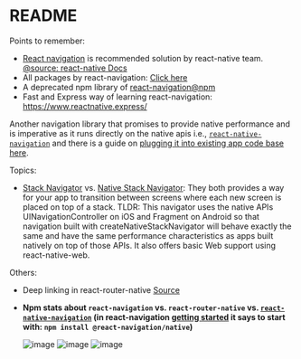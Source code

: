 # README

Points to remember:
- [React navigation](https://github.com/react-navigation/react-navigation) is recommended solution by react-native team. [@source: react-native Docs](https://reactnative.dev/docs/navigation)
- All packages by react-navigation: [Click here](https://github.com/react-navigation/react-navigation/tree/main/packages)
- A deprecated npm library of [react-navigation@npm](https://www.npmjs.com/package/react-navigation)
- Fast and Express way of learning react-navigation: https://www.reactnative.express/

Another navigation library that promises to provide native performance and is imperative as it runs directly on the native apis i.e., [`react-native-navigation`](https://github.com/wix/react-native-navigation) and there is a guide on [plugging it into existing app code base here](https://wix.github.io/react-native-navigation/docs/installing/#installing-with-npx-rnn-link).

Topics: 
- [Stack Navigator](https://reactnavigation.org/docs/stack-navigator/) vs. [Native Stack Navigator](https://reactnavigation.org/docs/native-stack-navigator): They both provides a way for your app to transition between screens where each new screen is placed on top of a stack. TLDR: This navigator uses the native APIs UINavigationController on iOS and Fragment on Android so that navigation built with createNativeStackNavigator will behave exactly the same and have the same performance characteristics as apps built natively on top of those APIs. It also offers basic Web support using react-native-web.

Others:
- Deep linking in react-router-native [Source](https://v5.reactrouter.com/native/api/DeepLinking)

- **Npm stats about `react-navigation` vs. `react-router-native` vs. [`react-native-navigation`](https://github.com/wix/react-native-navigation) (in react-navigation [getting started](https://reactnavigation.org/docs/getting-started/) it says to start with: `npm install @react-navigation/native`)**

  ![image](https://user-images.githubusercontent.com/31458531/181168170-35b2636b-845d-44cd-b9b1-04a7817fb2db.png)
  ![image](https://user-images.githubusercontent.com/31458531/181168015-c48a61dc-4d63-4738-b01f-f44d7f1e44bf.png)
  ![image](https://user-images.githubusercontent.com/31458531/181172066-4be9a941-7942-4330-a309-e0e5101e97c8.png)
